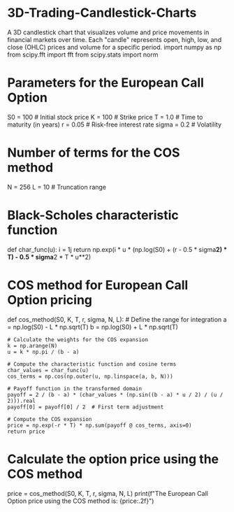 # 3D-Trading-Candlestick-Charts
A 3D candlestick chart that visualizes volume and price movements in financial markets over time. Each "candle" represents open, high, low, and close (OHLC) prices and volume for a specific period.
import numpy as np
from scipy.fft import fft
from scipy.stats import norm

# Parameters for the European Call Option
S0 = 100   # Initial stock price
K = 100    # Strike price
T = 1.0    # Time to maturity (in years)
r = 0.05   # Risk-free interest rate
sigma = 0.2  # Volatility

# Number of terms for the COS method
N = 256
L = 10  # Truncation range

# Black-Scholes characteristic function
def char_func(u):
    i = 1j
    return np.exp(i * u * (np.log(S0) + (r - 0.5 * sigma**2) * T) - 0.5 * sigma**2 * T * u**2)

# COS method for European Call Option pricing
def cos_method(S0, K, T, r, sigma, N, L):
    # Define the range for integration
    a = np.log(S0) - L * np.sqrt(T)
    b = np.log(S0) + L * np.sqrt(T)

    # Calculate the weights for the COS expansion
    k = np.arange(N)
    u = k * np.pi / (b - a)

    # Compute the characteristic function and cosine terms
    char_values = char_func(u)
    cos_terms = np.cos(np.outer(u, np.linspace(a, b, N)))

    # Payoff function in the transformed domain
    payoff = 2 / (b - a) * (char_values * (np.sin((b - a) * u / 2) / (u / 2))).real
    payoff[0] = payoff[0] / 2  # First term adjustment

    # Compute the COS expansion
    price = np.exp(-r * T) * np.sum(payoff @ cos_terms, axis=0)
    return price

# Calculate the option price using the COS method
price = cos_method(S0, K, T, r, sigma, N, L)
print(f"The European Call Option price using the COS method is: {price:.2f}")
